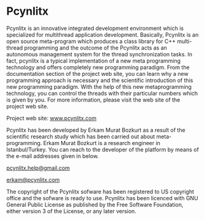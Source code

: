 # Pcynlitx
Pcynlitx is an innovative integrated development environment which is specialized for multithread application development. Basically, Pcynlitx is an open source meta-program which produces a class library for C++ multi-thread programming and the outcome of the Pcynlitx acts as an autonomous management system for the thread synchronization tasks. In fact, pcynlitx is a typical implementation of a new meta programming technology and offers completely new programming paradigm. From the documentation section of the project web site, you can learn why a new programming approach is necessary and the scientific introduction of this new programming paradigm. With the help of this new metaprogramming technology, you can control the threads with their particular numbers which is given by you. For more information, please visit the web site of the project web site.

Project web site: www.pcynlitx.com

Pcynlitx has been developed by Erkam Murat Bozkurt as a result of the scientific research study which has been carried out about meta-programming. Erkam Murat Bozkurt is a research engineer in Istanbul/Turkey. You can reach to the developer of the platform by means of the e-mail addresses given in below.

pcynlitx.help@gmail.com

erkam@pcynlitx.com

The copyright of the Pcynlitx sofware has been registered to US copyright office and the sofware is ready to use. Pcynlitx has been licenced with GNU General Public License as published by the Free Software Foundation, either version 3 of the License, or any later version.
